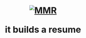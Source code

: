 <h1 align="center">
  <a href="https://github.com/kshitijk83/resume-builder"><img src="https://svgshare.com/i/B7C.svg" alt="MMR"></a>
<p align="center">it builds a resume</p>

</h1>
